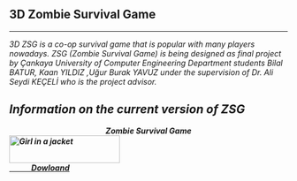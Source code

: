 ## 3D Zombie Survival Game 
***
<i>3D ZSG is a co-op survival game that is popular with many players nowadays. ZSG (Zombie Survival Game) is being designed as final project by Çankaya University of Computer Engineering Department students Bilal BATUR, Kaan YILDIZ ,Uğur Burak YAVUZ under the supervision of  Dr. Ali Seydi KEÇELİ who is the project advisor.


##   Information on the current version of ZSG

 
<center><b>Zombie Survival Game<br></center>
<img src="https://i.pinimg.com/originals/69/2d/e0/692de06a73666b614d3319f206f51d9b.gif" alt="Girl in a jacket" width="200" height="50"></center><br>
<a href="https://drive.google.com/file/d/1OzNoghzanHl6yn1rlJ4DAf3Ksxwg5qtE/view?usp=sharing"> <b>&nbsp;&nbsp;&nbsp;&nbsp;&nbsp;&nbsp;&nbsp;&nbsp;&nbsp;&nbsp;&nbsp;&nbsp;Dowloand </a>
  







